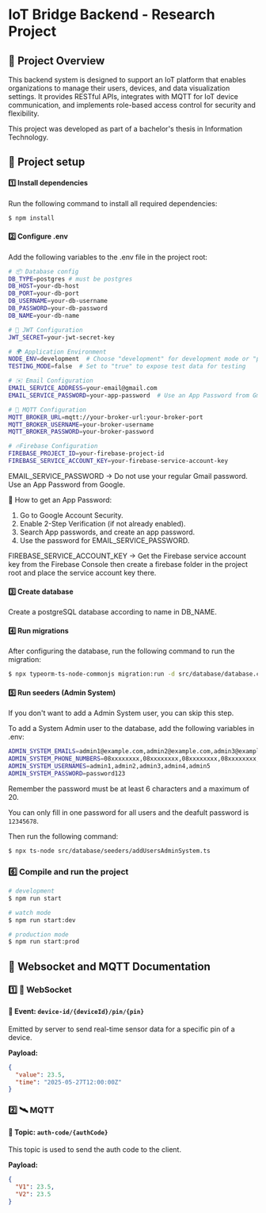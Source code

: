 # IoT Bridge Backend - Research Project

## 📌 Project Overview

This backend system is designed to support an IoT platform that enables organizations to manage their users, devices, and data visualization settings. It provides RESTful APIs, integrates with MQTT for IoT device communication, and implements role-based access control for security and flexibility.

This project was developed as part of a bachelor's thesis in Information Technology.

## 🚀 Project setup

#### 1️⃣ Install dependencies

Run the following command to install all required dependencies:

```bash
$ npm install
```

#### 2️⃣ Configure .env

Add the following variables to the .env file in the project root:

```bash
# 📦 Database config
DB_TYPE=postgres # must be postgres
DB_HOST=your-db-host
DB_PORT=your-db-port
DB_USERNAME=your-db-username
DB_PASSWORD=your-db-password
DB_NAME=your-db-name

# 🔐 JWT Configuration
JWT_SECRET=your-jwt-secret-key

# 🌍 Application Environment
NODE_ENV=development  # Choose "development" for development mode or "production" for production mode
TESTING_MODE=false  # Set to "true" to expose test data for testing

# ✉️ Email Configuration
EMAIL_SERVICE_ADDRESS=your-email@gmail.com
EMAIL_SERVICE_PASSWORD=your-app-password  # Use an App Password from Gmail

# 📡 MQTT Configuration
MQTT_BROKER_URL=mqtt://your-broker-url:your-broker-port
MQTT_BROKER_USERNAME=your-broker-username
MQTT_BROKER_PASSWORD=your-broker-password

# 🔥Firebase Configuration
FIREBASE_PROJECT_ID=your-firebase-project-id
FIREBASE_SERVICE_ACCOUNT_KEY=your-firebase-service-account-key
```

EMAIL_SERVICE_PASSWORD → Do not use your regular Gmail password. Use an App Password from Google.

🔗 How to get an App Password:
1. Go to Google Account Security.
2. Enable 2-Step Verification (if not already enabled).
3. Search App passwords, and create an app password.
4. Use the password for EMAIL_SERVICE_PASSWORD.

FIREBASE_SERVICE_ACCOUNT_KEY → Get the Firebase service account key from the Firebase Console then create a firebase folder in the project root and place the service account key there.

#### 3️⃣ Create database

Create a postgreSQL database according to name in DB_NAME.

#### 4️⃣ Run migrations

After configuring the database, run the following command to run the migration:

```bash
$ npx typeorm-ts-node-commonjs migration:run -d src/database/database.config.ts
```

#### 5️⃣ Run seeders (Admin System)

If you don't want to add a Admin System user, you can skip this step.

To add a System Admin user to the database, add the following variables in .env:

```bash
ADMIN_SYSTEM_EMAILS=admin1@example.com,admin2@example.com,admin3@example.com,admin4@example.com,admin5@example.com
ADMIN_SYSTEM_PHONE_NUMBERS=08xxxxxxxx,08xxxxxxxx,08xxxxxxxx,08xxxxxxxx,08xxxxxxxx
ADMIN_SYSTEM_USERNAMES=admin1,admin2,admin3,admin4,admin5
ADMIN_SYSTEM_PASSWORD=password123
```

Remember the password must be at least 6 characters and a maximum of 20. 

You can only fill in one password for all users and the deafult password is `12345678`.

Then run the following command:

```bash
$ npx ts-node src/database/seeders/addUsersAdminSystem.ts
```

### 6️⃣ Compile and run the project

```bash
# development
$ npm run start

# watch mode
$ npm run start:dev

# production mode
$ npm run start:prod
```

## 📖 Websocket and MQTT Documentation

### 1️⃣ 📡 WebSocket

#### 🔸 Event: `device-id/{deviceId}/pin/{pin}`
Emitted by server to send real-time sensor data for a specific pin of a device.

**Payload:**
```json
{
  "value": 23.5,
  "time": "2025-05-27T12:00:00Z"
}
```

### 2️⃣ 🛰️ MQTT

#### 🔸 Topic: `auth-code/{authCode}`
This topic is used to send the auth code to the client.

**Payload:**
```json
{
  "V1": 23.5,
  "V2": 23.5
}
```
